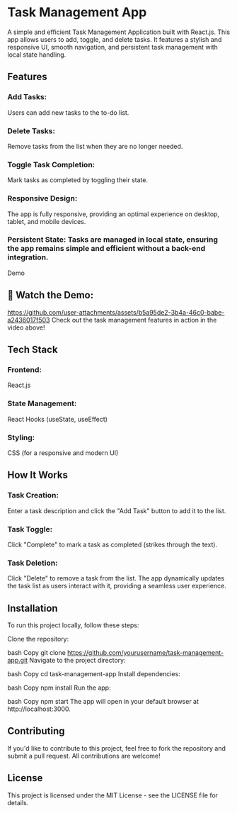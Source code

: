 # Task Management App
A simple and efficient Task Management Application built with React.js. This app allows users to add, toggle, and delete tasks. It features a stylish and responsive UI, smooth navigation, and persistent task management with local state handling.

## Features
### Add Tasks: 
Users can add new tasks to the to-do list.
### Delete Tasks: 
Remove tasks from the list when they are no longer needed.
### Toggle Task Completion: 
Mark tasks as completed by toggling their state.
### Responsive Design: 
The app is fully responsive, providing an optimal experience on desktop, tablet, and mobile devices.
### Persistent State: Tasks are managed in local state, ensuring the app remains simple and efficient without a back-end integration.
Demo
## 🎥 Watch the Demo:
https://github.com/user-attachments/assets/b5a95de2-3b4a-46c0-babe-a2436017f503
Check out the task management features in action in the video above!

## Tech Stack
### Frontend: 
React.js
### State Management: 
React Hooks (useState, useEffect)
### Styling: 
CSS (for a responsive and modern UI)
## How It Works
### Task Creation: 
Enter a task description and click the "Add Task" button to add it to the list.
### Task Toggle: 
Click "Complete" to mark a task as completed (strikes through the text).
### Task Deletion: 
Click "Delete" to remove a task from the list.
The app dynamically updates the task list as users interact with it, providing a seamless user experience.

## Installation
To run this project locally, follow these steps:

Clone the repository:

bash
Copy
git clone https://github.com/yourusername/task-management-app.git
Navigate to the project directory:

bash
Copy
cd task-management-app
Install dependencies:

bash
Copy
npm install
Run the app:

bash
Copy
npm start
The app will open in your default browser at http://localhost:3000.

## Contributing
If you'd like to contribute to this project, feel free to fork the repository and submit a pull request. All contributions are welcome!

## License
This project is licensed under the MIT License - see the LICENSE file for details.

